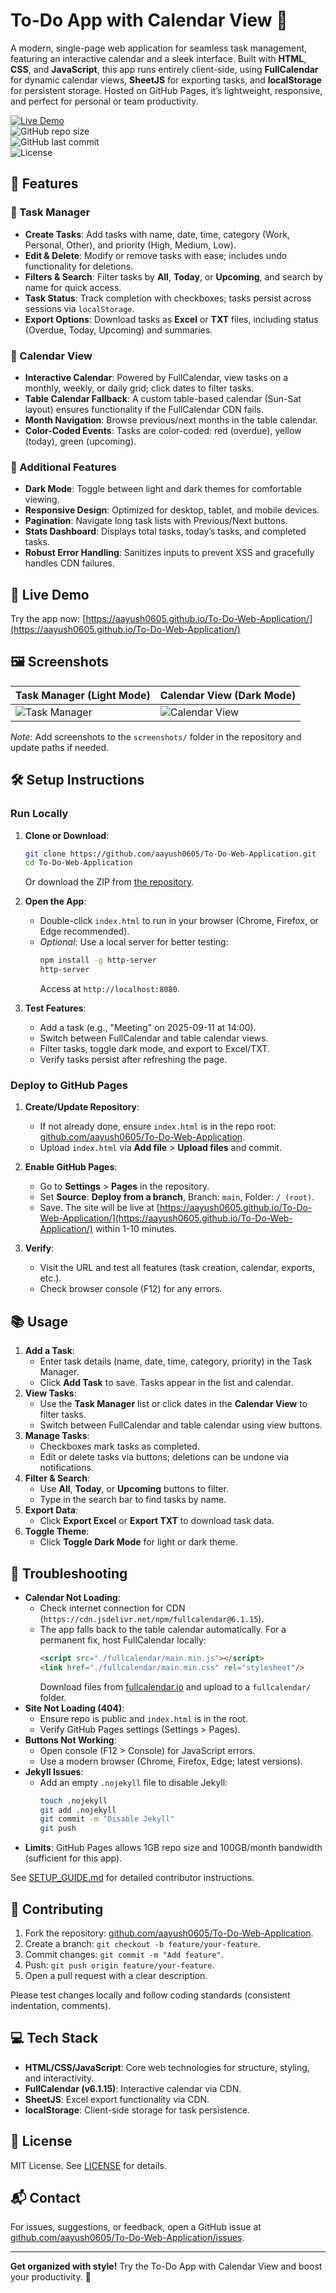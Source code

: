 # To-Do App with Calendar View 📝

A modern, single-page web application for seamless task management, featuring an interactive calendar and a sleek interface. Built with **HTML**, **CSS**, and **JavaScript**, this app runs entirely client-side, using **FullCalendar** for dynamic calendar views, **SheetJS** for exporting tasks, and **localStorage** for persistent storage. Hosted on GitHub Pages, it’s lightweight, responsive, and perfect for personal or team productivity.

[![Live Demo](https://img.shields.io/badge/Live-Demo-blue?style=for-the-badge)](https://aayush0605.github.io/To-Do-Web-Application/)  
![GitHub repo size](https://img.shields.io/github/repo-size/aayush0605/To-Do-Web-Application)  
![GitHub last commit](https://img.shields.io/github/last-commit/aayush0605/To-Do-Web-Application)  
![License](https://img.shields.io/github/license/aayush0605/To-Do-Web-Application)

## 🚀 Features

### 📝 Task Manager
- **Create Tasks**: Add tasks with name, date, time, category (Work, Personal, Other), and priority (High, Medium, Low).
- **Edit & Delete**: Modify or remove tasks with ease; includes undo functionality for deletions.
- **Filters & Search**: Filter tasks by **All**, **Today**, or **Upcoming**, and search by name for quick access.
- **Task Status**: Track completion with checkboxes; tasks persist across sessions via `localStorage`.
- **Export Options**: Download tasks as **Excel** or **TXT** files, including status (Overdue, Today, Upcoming) and summaries.

### 📅 Calendar View
- **Interactive Calendar**: Powered by FullCalendar, view tasks on a monthly, weekly, or daily grid; click dates to filter tasks.
- **Table Calendar Fallback**: A custom table-based calendar (Sun-Sat layout) ensures functionality if the FullCalendar CDN fails.
- **Month Navigation**: Browse previous/next months in the table calendar.
- **Color-Coded Events**: Tasks are color-coded: red (overdue), yellow (today), green (upcoming).

### 🎨 Additional Features
- **Dark Mode**: Toggle between light and dark themes for comfortable viewing.
- **Responsive Design**: Optimized for desktop, tablet, and mobile devices.
- **Pagination**: Navigate long task lists with Previous/Next buttons.
- **Stats Dashboard**: Displays total tasks, today’s tasks, and completed tasks.
- **Robust Error Handling**: Sanitizes inputs to prevent XSS and gracefully handles CDN failures.

## 🎥 Live Demo

Try the app now: [https://aayush0605.github.io/To-Do-Web-Application/](https://aayush0605.github.io/To-Do-Web-Application/)

## 🖼️ Screenshots

| Task Manager (Light Mode) | Calendar View (Dark Mode) |
|---------------------------|---------------------------|
| ![Task Manager](screenshots/task-manager-light.png) | ![Calendar View](screenshots/calendar-dark.png) |

*Note*: Add screenshots to the `screenshots/` folder in the repository and update paths if needed.

## 🛠️ Setup Instructions

### Run Locally
1. **Clone or Download**:
   ```bash
   git clone https://github.com/aayush0605/To-Do-Web-Application.git
   cd To-Do-Web-Application
   ```
   Or download the ZIP from [the repository](https://github.com/aayush0605/To-Do-Web-Application).

2. **Open the App**:
   - Double-click `index.html` to run in your browser (Chrome, Firefox, or Edge recommended).
   - *Optional*: Use a local server for better testing:
     ```bash
     npm install -g http-server
     http-server
     ```
     Access at `http://localhost:8080`.

3. **Test Features**:
   - Add a task (e.g., "Meeting" on 2025-09-11 at 14:00).
   - Switch between FullCalendar and table calendar views.
   - Filter tasks, toggle dark mode, and export to Excel/TXT.
   - Verify tasks persist after refreshing the page.

### Deploy to GitHub Pages
1. **Create/Update Repository**:
   - If not already done, ensure `index.html` is in the repo root: [github.com/aayush0605/To-Do-Web-Application](https://github.com/aayush0605/To-Do-Web-Application).
   - Upload `index.html` via **Add file** > **Upload files** and commit.

2. **Enable GitHub Pages**:
   - Go to **Settings** > **Pages** in the repository.
   - Set **Source**: **Deploy from a branch**, Branch: `main`, Folder: `/ (root)`.
   - Save. The site will be live at [https://aayush0605.github.io/To-Do-Web-Application/](https://aayush0605.github.io/To-Do-Web-Application/) within 1-10 minutes.

3. **Verify**:
   - Visit the URL and test all features (task creation, calendar, exports, etc.).
   - Check browser console (F12) for any errors.

## 📚 Usage

1. **Add a Task**:
   - Enter task details (name, date, time, category, priority) in the Task Manager.
   - Click **Add Task** to save. Tasks appear in the list and calendar.
2. **View Tasks**:
   - Use the **Task Manager** list or click dates in the **Calendar View** to filter tasks.
   - Switch between FullCalendar and table calendar using view buttons.
3. **Manage Tasks**:
   - Checkboxes mark tasks as completed.
   - Edit or delete tasks via buttons; deletions can be undone via notifications.
4. **Filter & Search**:
   - Use **All**, **Today**, or **Upcoming** buttons to filter.
   - Type in the search bar to find tasks by name.
5. **Export Data**:
   - Click **Export Excel** or **Export TXT** to download task data.
6. **Toggle Theme**:
   - Click **Toggle Dark Mode** for light or dark theme.

## 🐛 Troubleshooting

- **Calendar Not Loading**:
  - Check internet connection for CDN (`https://cdn.jsdelivr.net/npm/fullcalendar@6.1.15`).
  - The app falls back to the table calendar automatically. For a permanent fix, host FullCalendar locally:
    ```html
    <script src="./fullcalendar/main.min.js"></script>
    <link href="./fullcalendar/main.min.css" rel="stylesheet"/>
    ```
    Download files from [fullcalendar.io](https://fullcalendar.io/releases) and upload to a `fullcalendar/` folder.
- **Site Not Loading (404)**:
  - Ensure repo is public and `index.html` is in the root.
  - Verify GitHub Pages settings (Settings > Pages).
- **Buttons Not Working**:
  - Open console (F12 > Console) for JavaScript errors.
  - Use a modern browser (Chrome, Firefox, Edge; latest versions).
- **Jekyll Issues**:
  - Add an empty `.nojekyll` file to disable Jekyll:
    ```bash
    touch .nojekyll
    git add .nojekyll
    git commit -m "Disable Jekyll"
    git push
    ```
- **Limits**: GitHub Pages allows 1GB repo size and 100GB/month bandwidth (sufficient for this app).

See [SETUP_GUIDE.md](SETUP_GUIDE.md) for detailed contributor instructions.

## 🤝 Contributing

1. Fork the repository: [github.com/aayush0605/To-Do-Web-Application](https://github.com/aayush0605/To-Do-Web-Application).
2. Create a branch: `git checkout -b feature/your-feature`.
3. Commit changes: `git commit -m "Add feature"`.
4. Push: `git push origin feature/your-feature`.
5. Open a pull request with a clear description.

Please test changes locally and follow coding standards (consistent indentation, comments).

## 💻 Tech Stack

- **HTML/CSS/JavaScript**: Core web technologies for structure, styling, and interactivity.
- **FullCalendar (v6.1.15)**: Interactive calendar via CDN.
- **SheetJS**: Excel export functionality via CDN.
- **localStorage**: Client-side storage for task persistence.

## 📜 License

MIT License. See [LICENSE](LICENSE) for details.

## 📬 Contact

For issues, suggestions, or feedback, open a GitHub issue at [github.com/aayush0605/To-Do-Web-Application/issues](https://github.com/aayush0605/To-Do-Web-Application/issues).

---

**Get organized with style!** Try the To-Do App with Calendar View and boost your productivity. 🚀